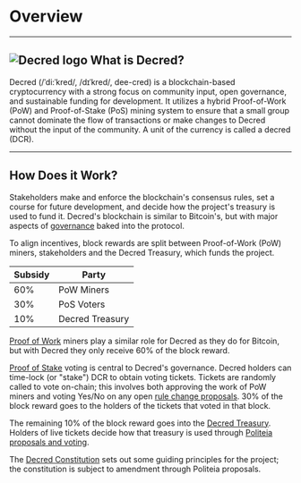 # Overview

---

## <img class="dcr-icon" alt="Decred logo" src="/img/dcr-icons/DCRsymbol.svg" /> What is Decred?
Decred (/ˈdi:ˈkred/, /dɪˈkred/, dee-cred) is a blockchain-based cryptocurrency with a strong focus on community input, open governance, and sustainable funding for development. It utilizes a hybrid Proof-of-Work (PoW) and Proof-of-Stake (PoS) mining system to ensure that a small group cannot dominate the flow of transactions or make changes to Decred without the input of the community. A unit of the currency is called a decred (DCR).

---

## How Does it Work?
Stakeholders make and enforce the blockchain's consensus rules, set a course for future development, and decide how the project's treasury is used to fund it. Decred's blockchain is similar to Bitcoin's, but with major aspects of [governance](governance/overview.md) baked into the protocol. 

To align incentives, block rewards are split between Proof-of-Work (PoW) miners, stakeholders and the Decred Treasury, which funds the project. 

Subsidy | Party
---     | ---
60%   | PoW Miners
30%   | PoS Voters
10%   | Decred Treasury

[Proof of Work](mining/overview.md) miners play a similar role for Decred as they do for Bitcoin, but with Decred they only receive 60% of the block reward.

[Proof of Stake](proof-of-stake/overview.md) voting is central to Decred's governance. Decred holders can time-lock (or "stake") DCR to obtain voting tickets. Tickets are randomly called to vote on-chain; this involves both approving the work of PoW miners and voting Yes/No on any open [rule change proposals](governance/consensus-rule-voting/overview.md). 30% of the block reward goes to the holders of the tickets that voted in that block.

The remaining 10% of the block reward goes into the [Decred Treasury](https://explorer.dcrdata.org/address/Dcur2mcGjmENx4DhNqDctW5wJCVyT3Qeqkx). Holders of live tickets decide how that treasury is used through [Politeia proposals and voting](governance/politeia/overview.md).

The [Decred Constitution](governance/decred-constitution.md) sets out some guiding principles for the project; the constitution is subject to amendment through Politeia proposals.



